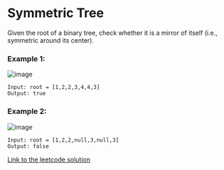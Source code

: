 # Symmetric Tree

Given the root of a binary tree, check whether it is a mirror of itself (i.e., symmetric around its center).

### Example 1:

![image](https://assets.leetcode.com/uploads/2021/02/19/symtree1.jpg)

```
Input: root = [1,2,2,3,4,4,3]
Output: true
```

### Example 2:

![image](https://assets.leetcode.com/uploads/2021/02/19/symtree2.jpg)

```
Input: root = [1,2,2,null,3,null,3]
Output: false
```

[Link to the leetcode solution](https://leetcode.com/problems/symmetric-tree/submissions/1772983252)